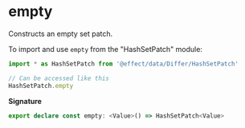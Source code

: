 # empty

Constructs an empty set patch.

To import and use `empty` from the "HashSetPatch" module:

```ts
import * as HashSetPatch from '@effect/data/Differ/HashSetPatch'

// Can be accessed like this
HashSetPatch.empty
```

**Signature**

```ts
export declare const empty: <Value>() => HashSetPatch<Value>
```
